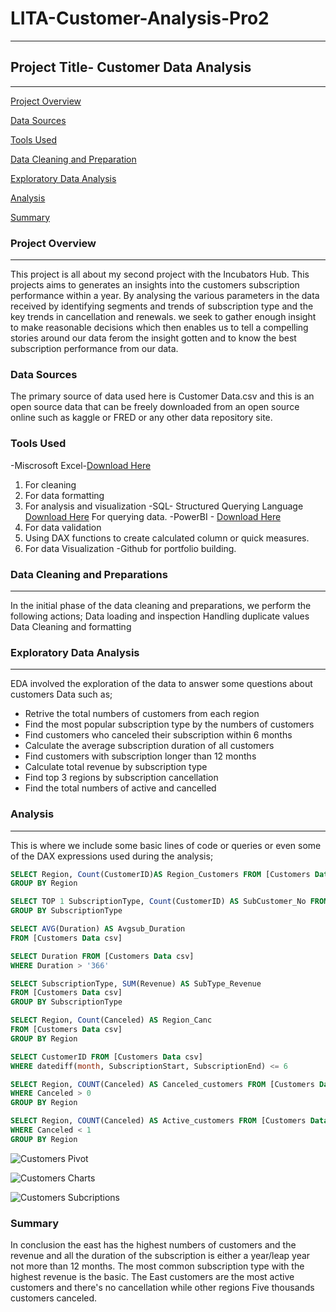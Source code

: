 # LITA-Customer-Analysis-Pro2
---------------------------
## Project Title- Customer Data Analysis
--------------------------

[Project Overview](#project-overview)

[Data Sources](#data-sources)

[Tools Used](#tools-used)

[Data Cleaning and Preparation](#data-cleaning-preparation)

[Exploratory Data Analysis](#exploratory-data-analysis)

[Analysis](#analysis)

[Summary](#summary)

### Project Overview
---------------------
This project is all about my second project with the Incubators Hub. This projects aims to generates an insights into the customers subscription performance within a year. 
By analysing the various parameters in the data received by identifying segments and trends of subscription type and the key trends in cancellation and renewals. we seek to gather enough insight to make reasonable decisions which then enables us to tell a compelling stories around our 
data ferom the insight gotten and to know the best subscription performance from our data.

### Data Sources
The primary source of data used here is Customer Data.csv and this is an open source data that can be freely downloaded from an open source online such as kaggle or FRED or any
other data repository site.

### Tools Used
-Miscrosoft Excel-[Download Here](https://www.microsoft.com)
1. For cleaning
2. For data formatting
3. For analysis and visualization
 -SQL- Structured Querying Language [Download Here](https://www.microsoftSQLserver.com)
   For querying data.
-PowerBI - [Download Here](https://www.microsoftpowerbi.com)
  1. For data validation
  2. Using DAX functions to create calculated column or quick measures.
  3. For data Visualization
   -Github for portfolio building.

   ### Data Cleaning and Preparations
   -----------------------------------
   In the initial phase of the data cleaning and preparations, we perform the following actions;
   Data loading and inspection
   Handling duplicate values
   Data Cleaning and formatting

   ### Exploratory Data Analysis
   -----------------------------
   EDA involved the exploration of the data to answer some questions about customers Data such as;
   - Retrive the total numbers of customers from each region
   - Find the most popular subscription type by the numbers of customers
   - Find customers who canceled their subscription within 6 months
   - Calculate the average subscription duration of all customers
   - Find customers with subscription longer than 12 months
   - Calculate total revenue by subscription type
   - Find top 3 regions by subscription cancellation
   - Find the total numbers of active and cancelled

   ### Analysis
   -------------------------
   This is where we include some basic lines of code or queries or even some of the DAX expressions used during the analysis;
   ```SQL
SELECT Region, Count(CustomerID)AS Region_Customers FROM [Customers Data csv]
GROUP BY Region

SELECT TOP 1 SubscriptionType, Count(CustomerID) AS SubCustomer_No FROM [Customers Data csv]
GROUP BY SubscriptionType

SELECT AVG(Duration) AS Avgsub_Duration
FROM [Customers Data csv]

SELECT Duration FROM [Customers Data csv]
WHERE Duration > '366'

SELECT SubscriptionType, SUM(Revenue) AS SubType_Revenue
FROM [Customers Data csv]
GROUP BY SubscriptionType

SELECT Region, Count(Canceled) AS Region_Canc
FROM [Customers Data csv]
GROUP BY Region

SELECT CustomerID FROM [Customers Data csv]
WHERE datediff(month, SubscriptionStart, SubscriptionEnd) <= 6

SELECT Region, COUNT(Canceled) AS Canceled_customers FROM [Customers Data csv] 
WHERE Canceled > 0
GROUP BY Region

SELECT Region, COUNT(Canceled) AS Active_customers FROM [Customers Data csv]
WHERE Canceled < 1
GROUP BY Region

```

![Customers Pivot](https://github.com/user-attachments/assets/9d8cb9d7-9bb2-4692-9190-ea507a4c1f85)

![Customers Charts](https://github.com/user-attachments/assets/99d4d35d-fd09-4909-8c28-7e317d43ba00)

![Customers Subcriptions](https://github.com/user-attachments/assets/3a268c63-e0eb-43c5-9adb-9f1809f17101)


### Summary
In conclusion the east has the highest numbers of customers and the revenue and all the duration of the subscription is either a year/leap year not more than 12 months.
The most common subscription type with the highest revenue is the basic. The East customers are the most active customers and there's no cancellation while other regions Five thousands customers canceled.





